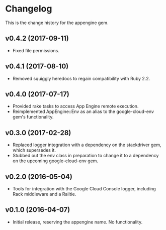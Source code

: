 # Changelog

This is the change history for the appengine gem.

## v0.4.2 (2017-09-11)

*   Fixed file permissions.

## v0.4.1 (2017-08-10)

*   Removed squiggly heredocs to regain compatibility with Ruby 2.2.

## v0.4.0 (2017-07-17)

*   Provided rake tasks to access App Engine remote execution.
*   Reimplemented AppEngine::Env as an alias to the google-cloud-env gem's
    functionality.

## v0.3.0 (2017-02-28)

*   Replaced logger integration with a dependency on the stackdriver gem,
    which supersedes it.
*   Stubbed out the env class in preparation to change it to a dependency
    on the upcoming google-cloud-env gem.

## v0.2.0 (2016-05-04)

*   Tools for integration with the Google Cloud Console logger, including
    Rack middleware and a Railtie.

## v0.1.0 (2016-04-07)

*   Initial release, reserving the appengine name. No functionality.
